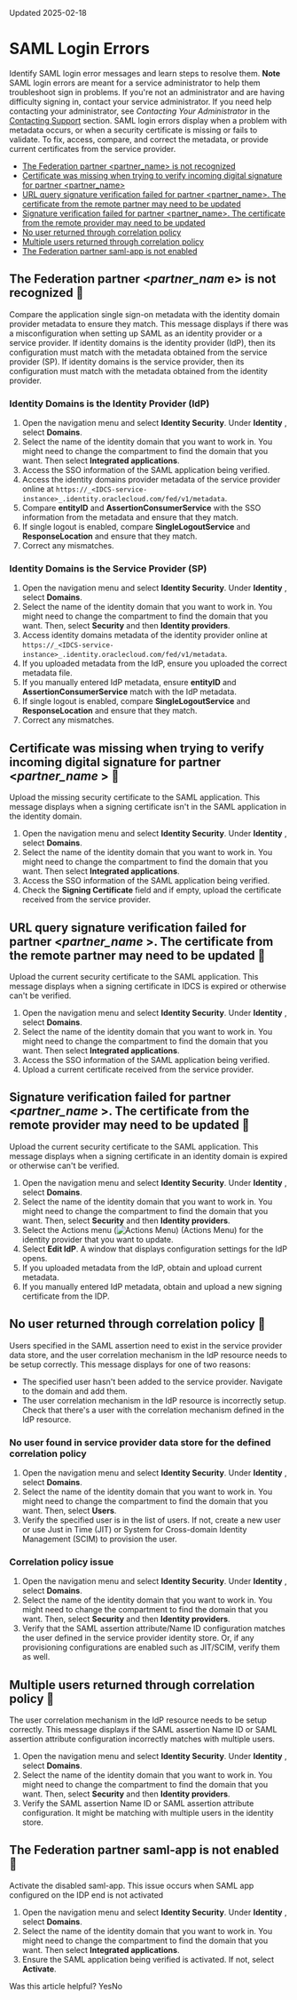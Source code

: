Updated 2025-02-18
# SAML Login Errors
Identify SAML login error messages and learn steps to resolve them.
**Note** SAML login errors are meant for a service administrator to help them troubleshoot sign in problems. If you're not an administrator and are having difficulty signing in, contact your service administrator. If you need help contacting your administrator, see _Contacting Your Administrator_ in the [Contacting Support](https://docs.oracle.com/iaas/Content/GSG/Tasks/signinginIdentityDomain.htm#contacting_support) section.
SAML login errors display when a problem with metadata occurs, or when a security certificate is missing or fails to validate. To fix, access, compare, and correct the metadata, or provide current certificates from the service provider.
  * [The Federation partner <partner_name> is not recognized](https://docs.oracle.com/en-us/iaas/Content/Identity/troubleshooting/saml_login_errors/saml-login-errors.htm#error_samlsrv_common_unknownPartnerProvider "Compare the application single sign-on metadata with the identity domain provider metadata to ensure they match.")
  * [Certificate was missing when trying to verify incoming digital signature for partner <partner_name>](https://docs.oracle.com/en-us/iaas/Content/Identity/troubleshooting/saml_login_errors/saml-login-errors.htm#error_samlsrv_security_certMissing "Upload the missing security certificate to the SAML application.")
  * [URL query signature verification failed for partner <partner_name>. The certificate from the remote partner may need to be updated](https://docs.oracle.com/en-us/iaas/Content/Identity/troubleshooting/saml_login_errors/saml-login-errors.htm#error_samlsrv_frontend_translator_urlQuerySignatureVerifyFailed "Upload the current security certificate to the SAML application.")
  * [Signature verification failed for partner <partner_name>. The certificate from the remote provider may need to be updated](https://docs.oracle.com/en-us/iaas/Content/Identity/troubleshooting/saml_login_errors/saml-login-errors.htm#error_samlsrv_frontend_translator_signatureVerifyFailed "Upload the current security certificate to the SAML application.")
  * [No user returned through correlation policy](https://docs.oracle.com/en-us/iaas/Content/Identity/troubleshooting/saml_login_errors/saml-login-errors.htm#error_samlsrv_sp_sso_assertion_noUserReturnedViaCorrelationPolicy "Users specified in the SAML assertion need to exist in the service provider data store, and the user correlation mechanism in the IdP resource needs to be setup correctly.")
  * [Multiple users returned through correlation policy](https://docs.oracle.com/en-us/iaas/Content/Identity/troubleshooting/saml_login_errors/saml-login-errors.htm#error_samlsrv_sp_sso_assertion_multipleUserReturnedViaCorrelationPolicy "The user correlation mechanism in the IdP resource needs to be setup correctly.")
  * [The Federation partner saml-app is not enabled](https://docs.oracle.com/en-us/iaas/Content/Identity/troubleshooting/saml_login_errors/saml-login-errors.htm#error_samlsrv_common_partnerNotEnabled "Activate the disabled saml-app.")


## The Federation partner <_partner_nam_ e> is not recognized 🔗 
Compare the application single sign-on metadata with the identity domain provider metadata to ensure they match.
This message displays if there was a misconfiguration when setting up SAML as an identity provider or a service provider. If identity domains is the identity provider (IdP), then its configuration must match with the metadata obtained from the service provider (SP). If identity domains is the service provider, then its configuration must match with the metadata obtained from the identity provider.
### Identity Domains is the Identity Provider (IdP)
  1. Open the navigation menu and select **Identity Security**. Under **Identity** , select **Domains**.
  2. Select the name of the identity domain that you want to work in. You might need to change the compartment to find the domain that you want. Then select **Integrated applications**. 
  3. Access the SSO information of the SAML application being verified.
  4. Access the identity domains provider metadata of the service provider online at `https://_<IDCS-service-instance>_.identity.oraclecloud.com/fed/v1/metadata`.
  5. Compare **entityID** and **AssertionConsumerService** with the SSO information from the metadata and ensure that they match.
  6. If single logout is enabled, compare **SingleLogoutService** and **ResponseLocation** and ensure that they match.
  7. Correct any mismatches.


### Identity Domains is the Service Provider (SP)
  1. Open the navigation menu and select **Identity Security**. Under **Identity** , select **Domains**.
  2. Select the name of the identity domain that you want to work in. You might need to change the compartment to find the domain that you want. Then, select **Security** and then **Identity providers**. 
  3. Access identity domains metadata of the identity provider online at `https://_<IDCS-service-instance>_.identity.oraclecloud.com/fed/v1/metadata`.
  4. If you uploaded metadata from the IdP, ensure you uploaded the correct metadata file.
  5. If you manually entered IdP metadata, ensure **entityID** and **AssertionConsumerService** match with the IdP metadata.
  6. If single logout is enabled, compare **SingleLogoutService** and **ResponseLocation** and ensure that they match.
  7. Correct any mismatches.


## Certificate was missing when trying to verify incoming digital signature for partner <_partner_name_ > 🔗 
Upload the missing security certificate to the SAML application.
This message displays when a signing certificate isn't in the SAML application in the identity domain.
  1. Open the navigation menu and select **Identity Security**. Under **Identity** , select **Domains**.
  2. Select the name of the identity domain that you want to work in. You might need to change the compartment to find the domain that you want. Then select **Integrated applications**. 
  3. Access the SSO information of the SAML application being verified.
  4. Check the **Signing Certificate** field and if empty, upload the certificate received from the service provider.


## URL query signature verification failed for partner <_partner_name_ >. The certificate from the remote partner may need to be updated 🔗 
Upload the current security certificate to the SAML application.
This message displays when a signing certificate in IDCS is expired or otherwise can't be verified.
  1. Open the navigation menu and select **Identity Security**. Under **Identity** , select **Domains**.
  2. Select the name of the identity domain that you want to work in. You might need to change the compartment to find the domain that you want. Then select **Integrated applications**. 
  3. Access the SSO information of the SAML application being verified.
  4. Upload a current certificate received from the service provider.


## Signature verification failed for partner <_partner_name_ >. The certificate from the remote provider may need to be updated 🔗 
Upload the current security certificate to the SAML application.
This message displays when a signing certificate in an identity domain is expired or otherwise can't be verified.
  1. Open the navigation menu and select **Identity Security**. Under **Identity** , select **Domains**.
  2. Select the name of the identity domain that you want to work in. You might need to change the compartment to find the domain that you want. Then, select **Security** and then **Identity providers**. 
  3. Select the Actions menu (![Actions Menu](https://docs.oracle.com/en-us/iaas/Content/libraries/global-images/actions-menu.png)) (Actions Menu) for the identity provider that you want to update.
  4. Select **Edit IdP**. A window that displays configuration settings for the IdP opens. 
  5. If you uploaded metadata from the IdP, obtain and upload current metadata.
  6. If you manually entered IdP metadata, obtain and upload a new signing certificate from the IDP.


## No user returned through correlation policy 🔗 
Users specified in the SAML assertion need to exist in the service provider data store, and the user correlation mechanism in the IdP resource needs to be setup correctly.
This message displays for one of two reasons:
  * The specified user hasn't been added to the service provider. Navigate to the domain and add them.
  * The user correlation mechanism in the IdP resource is incorrectly setup. Check that there's a user with the correlation mechanism defined in the IdP resource.


### No user found in service provider data store for the defined correlation policy
  1. Open the navigation menu and select **Identity Security**. Under **Identity** , select **Domains**.
  2. Select the name of the identity domain that you want to work in. You might need to change the compartment to find the domain that you want. Then, select **Users**.
  3. Verify the specified user is in the list of users. If not, create a new user or use Just in Time (JIT) or System for Cross-domain Identity Management (SCIM) to provision the user.


### **Correlation policy issue**
  1. Open the navigation menu and select **Identity Security**. Under **Identity** , select **Domains**.
  2. Select the name of the identity domain that you want to work in. You might need to change the compartment to find the domain that you want. Then, select **Security** and then **Identity providers**. 
  3. Verify that the SAML assertion attribute/Name ID configuration matches the user defined in the service provider identity store. Or, if any provisioning configurations are enabled such as JIT/SCIM, verify them as well.


## Multiple users returned through correlation policy 🔗 
The user correlation mechanism in the IdP resource needs to be setup correctly.
This message displays if the SAML assertion Name ID or SAML assertion attribute configuration incorrectly matches with multiple users.
  1. Open the navigation menu and select **Identity Security**. Under **Identity** , select **Domains**.
  2. Select the name of the identity domain that you want to work in. You might need to change the compartment to find the domain that you want. Then, select **Security** and then **Identity providers**. 
  3. Verify the SAML assertion Name ID or SAML assertion attribute configuration. It might be matching with multiple users in the identity store.


## The Federation partner saml-app is not enabled 🔗 
Activate the disabled saml-app.
This issue occurs when SAML app configured on the IDP end is not activated
  1. Open the navigation menu and select **Identity Security**. Under **Identity** , select **Domains**.
  2. Select the name of the identity domain that you want to work in. You might need to change the compartment to find the domain that you want. Then select **Integrated applications**. 
  3. Ensure the SAML application being verified is activated. If not, select **Activate**.


Was this article helpful?
YesNo

